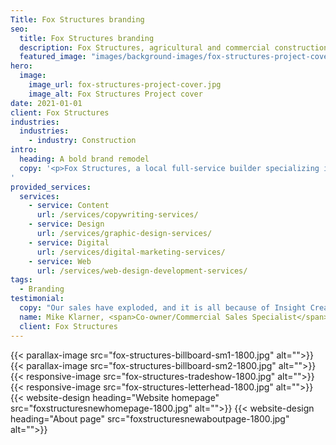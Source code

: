 ```yaml
---
Title: Fox Structures branding
seo:
  title: Fox Structures branding
  description: Fox Structures, agricultural and commercial construction specialists approached Insight for a brand refresh to represent their bold and quality work.
  featured_image: "images/background-images/fox-structures-project-cover.jpg"
hero:
  image:
    image_url: fox-structures-project-cover.jpg
    image_alt: Fox Structures Project cover
date: 2021-01-01
client: Fox Structures
industries:
  industries:
    - industry: Construction
intro: 
  heading: A bold brand remodel
  copy: '<p>Fox Structures, a local full-service builder specializing in agricultural and commercial construction, has been in business since 1982. The well-established builder approached Insight for a brand refresh to better represent the bold, professional vibe of their expert team and quality work. First, the new brand rolled out internally with apparel, letterhead, business cards and various office materials. Next, they kicked off their public brand reveal at the largest industry show of the year with a fully custom tradeshow booth, also accompanied by fresh job site signs, an updated website, public relations/social media announcements and highly visible outdoor creative. </p>
'
provided_services:
  services:
    - service: Content
      url: /services/copywriting-services/
    - service: Design
      url: /services/graphic-design-services/
    - service: Digital
      url: /services/digital-marketing-services/
    - service: Web
      url: /services/web-design-development-services/
tags:
  - Branding
testimonial: 
  copy: "Our sales have exploded, and it is all because of Insight Creative. When we started working with Insight, we asked how we would know if our marketing was successful. You responded that it wouldn’t be as simple as a client comment or a web measurement, but over time we would slowly see our business increase. You also warned us that it wouldn’t happen overnight. You said it would take time and we needed to be patient. Four years later, we are so busy we need to hire three office people and an entire crew. The best part is the caliber of new business we have received is outstanding. We are extremely happy with Insight!"
  name: Mike Klarner, <span>Co-owner/Commercial Sales Specialist</span>
  client: Fox Structures
---
```


<div class="wrapper-md">
<div class="flex-grid">
{{< parallax-image src="fox-structures-billboard-sm1-1800.jpg" alt="">}}
{{< parallax-image src="fox-structures-billboard-sm2-1800.jpg" alt="">}}
</div>
<div class="flex-grid">
{{<  responsive-image src="fox-structures-tradeshow-1800.jpg" alt="">}}
</div>
<div class="flex-grid">
{{< responsive-image src="fox-structures-letterhead-1800.jpg" alt="">}}
</div>
{{< website-design heading="Website homepage" src="foxstructuresnewhomepage-1800.jpg" alt="">}}
{{< website-design heading="About page" src="foxstructuresnewaboutpage-1800.jpg" alt="">}}
</div>
